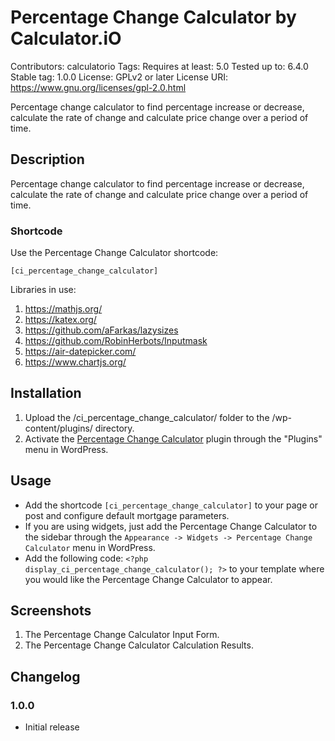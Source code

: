 # Percentage Change Calculator by Calculator.iO
Contributors: calculatorio
Tags: 
Requires at least: 5.0
Tested up to: 6.4.0
Stable tag: 1.0.0
License: GPLv2 or later
License URI: https://www.gnu.org/licenses/gpl-2.0.html

Percentage change calculator to find percentage increase or decrease, calculate the rate of change and calculate price change over a period of time.

## Description

Percentage change calculator to find percentage increase or decrease, calculate the rate of change and calculate price change over a period of time.

### Shortcode

Use the Percentage Change Calculator shortcode:

`[ci_percentage_change_calculator]`

Libraries in use:
1. https://mathjs.org/
2. https://katex.org/
3. https://github.com/aFarkas/lazysizes
4. https://github.com/RobinHerbots/Inputmask
5. https://air-datepicker.com/
6. https://www.chartjs.org/

## Installation

1. Upload the /ci_percentage_change_calculator/ folder to the /wp-content/plugins/ directory.
2. Activate the [Percentage Change Calculator](https://www.calculator.io/percentage-change-calculator/ "Percentage Change Calculator Homepage") plugin through the "Plugins" menu in WordPress.

## Usage
* Add the shortcode `[ci_percentage_change_calculator]` to your page or post and configure default mortgage parameters.
* If you are using widgets, just add the Percentage Change Calculator to the sidebar through the `Appearance -> Widgets -> Percentage Change Calculator` menu in WordPress.
* Add the following code: `<?php display_ci_percentage_change_calculator(); ?>` to your template where you would like the Percentage Change Calculator to appear.

## Screenshots
1. The Percentage Change Calculator Input Form.
2. The Percentage Change Calculator Calculation Results.

## Changelog

### 1.0.0
* Initial release
